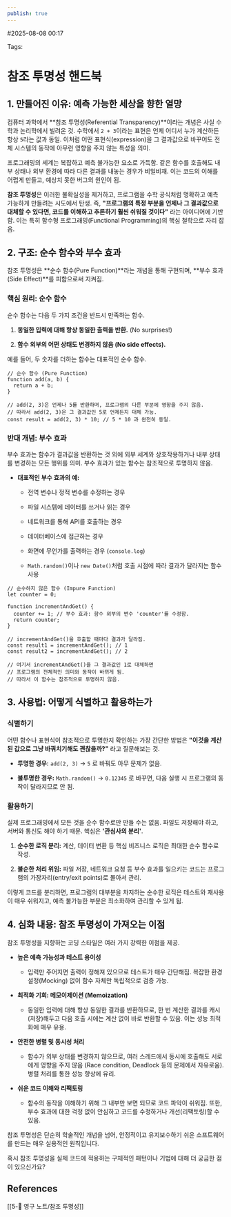 ```yaml
---
publish: true
---
```

#2025-08-08 00:17

Tags:

# 참조 투명성 핸드북

## 1. 만들어진 이유: 예측 가능한 세상을 향한 열망

컴퓨터 과학에서 **참조 투명성(Referential Transparency)**이라는 개념은 사실 수학과 논리학에서 빌려온 것. 수학에서 `2 + 3`이라는 표현은 언제 어디서 누가 계산하든 항상 `5`라는 값과 동일. 이처럼 어떤 표현식(expression)을 그 결과값으로 바꾸어도 전체 시스템의 동작에 아무런 영향을 주지 않는 특성을 의미.

프로그래밍의 세계는 복잡하고 예측 불가능한 요소로 가득함. 같은 함수를 호출해도 내부 상태나 외부 환경에 따라 다른 결과를 내놓는 경우가 비일비재. 이는 코드의 이해를 어렵게 만들고, 예상치 못한 버그의 원인이 됨.

**참조 투명성**은 이러한 불확실성을 제거하고, 프로그램을 수학 공식처럼 명확하고 예측 가능하게 만들려는 시도에서 탄생. 즉, **"프로그램의 특정 부분을 언제나 그 결과값으로 대체할 수 있다면, 코드를 이해하고 추론하기 훨씬 쉬워질 것이다"** 라는 아이디어에 기반함. 이는 특히 함수형 프로그래밍(Functional Programming)의 핵심 철학으로 자리 잡음.

## 2. 구조: 순수 함수와 부수 효과

참조 투명성은 **순수 함수(Pure Function)**라는 개념을 통해 구현되며, **부수 효과(Side Effect)**를 피함으로써 지켜짐.

### 핵심 원리: 순수 함수

순수 함수는 다음 두 가지 조건을 반드시 만족하는 함수.

1. **동일한 입력에 대해 항상 동일한 출력을 반환.** (No surprises!)
    
2. **함수 외부의 어떤 상태도 변경하지 않음 (No side effects).**
    

예를 들어, 두 숫자를 더하는 함수는 대표적인 순수 함수.

```
// 순수 함수 (Pure Function)
function add(a, b) {
  return a + b;
}

// add(2, 3)은 언제나 5를 반환하며, 프로그램의 다른 부분에 영향을 주지 않음.
// 따라서 add(2, 3)은 그 결과값인 5로 언제든지 대체 가능.
const result = add(2, 3) * 10; // 5 * 10 과 완전히 동일.
```

### 반대 개념: 부수 효과

부수 효과는 함수가 결과값을 반환하는 것 외에 외부 세계와 상호작용하거나 내부 상태를 변경하는 모든 행위를 의미. 부수 효과가 있는 함수는 참조적으로 투명하지 않음.

- **대표적인 부수 효과의 예:**
    
    - 전역 변수나 정적 변수를 수정하는 경우
        
    - 파일 시스템에 데이터를 쓰거나 읽는 경우
        
    - 네트워크를 통해 API를 호출하는 경우
        
    - 데이터베이스에 접근하는 경우
        
    - 화면에 무언가를 출력하는 경우 (`console.log`)
        
    - `Math.random()`이나 `new Date()`처럼 호출 시점에 따라 결과가 달라지는 함수 사용
        

```
// 순수하지 않은 함수 (Impure Function)
let counter = 0;

function incrementAndGet() {
  counter += 1; // 부수 효과: 함수 외부의 변수 'counter'를 수정함.
  return counter;
}

// incrementAndGet()을 호출할 때마다 결과가 달라짐.
const result1 = incrementAndGet(); // 1
const result2 = incrementAndGet(); // 2

// 여기서 incrementAndGet()을 그 결과값인 1로 대체하면
// 프로그램의 전체적인 의미와 동작이 바뀌게 됨.
// 따라서 이 함수는 참조적으로 투명하지 않음.
```

## 3. 사용법: 어떻게 식별하고 활용하는가

### 식별하기

어떤 함수나 표현식이 참조적으로 투명한지 확인하는 가장 간단한 방법은 **"이것을 계산된 값으로 그냥 바꿔치기해도 괜찮을까?"** 라고 질문해보는 것.

- **투명한 경우:** `add(2, 3)` -> `5` 로 바꿔도 아무 문제가 없음.
    
- **불투명한 경우:** `Math.random()` -> `0.12345` 로 바꾸면, 다음 실행 시 프로그램의 동작이 달라지므로 안 됨.
    

### 활용하기

실제 프로그래밍에서 모든 것을 순수 함수로만 만들 수는 없음. 파일도 저장해야 하고, 서버와 통신도 해야 하기 때문. 핵심은 **'관심사의 분리'**.

1. **순수한 로직 분리:** 계산, 데이터 변환 등 핵심 비즈니스 로직은 최대한 순수 함수로 작성.
    
2. **불순한 처리 위임:** 파일 저장, 네트워크 요청 등 부수 효과를 일으키는 코드는 프로그램의 가장자리(entry/exit points)로 몰아서 관리.
    

이렇게 코드를 분리하면, 프로그램의 대부분을 차지하는 순수한 로직은 테스트와 재사용이 매우 쉬워지고, 예측 불가능한 부분은 최소화하여 관리할 수 있게 됨.

## 4. 심화 내용: 참조 투명성이 가져오는 이점

참조 투명성을 지향하는 코딩 스타일은 여러 가지 강력한 이점을 제공.

- **높은 예측 가능성과 테스트 용이성**
    
    - 입력만 주어지면 출력이 정해져 있으므로 테스트가 매우 간단해짐. 복잡한 환경 설정(Mocking) 없이 함수 자체만 독립적으로 검증 가능.
        
- **최적화 기회: 메모이제이션 (Memoization)**
    
    - 동일한 입력에 대해 항상 동일한 결과를 반환하므로, 한 번 계산한 결과를 캐시(저장)해두고 다음 호출 시에는 계산 없이 바로 반환할 수 있음. 이는 성능 최적화에 매우 유용.
        
- **안전한 병렬 및 동시성 처리**
    
    - 함수가 외부 상태를 변경하지 않으므로, 여러 스레드에서 동시에 호출해도 서로에게 영향을 주지 않음 (Race condition, Deadlock 등의 문제에서 자유로움). 병렬 처리를 통한 성능 향상에 유리.
        
- **쉬운 코드 이해와 리팩토링**
    
    - 함수의 동작을 이해하기 위해 그 내부만 보면 되므로 코드 파악이 쉬워짐. 또한, 부수 효과에 대한 걱정 없이 안심하고 코드를 수정하거나 개선(리팩토링)할 수 있음.
        

참조 투명성은 단순히 학술적인 개념을 넘어, 안정적이고 유지보수하기 쉬운 소프트웨어를 만드는 매우 실용적인 원칙입니다.

혹시 참조 투명성을 실제 코드에 적용하는 구체적인 패턴이나 기법에 대해 더 궁금한 점이 있으신가요?

## References
[[5-💎 영구 노트/참조 투명성]]